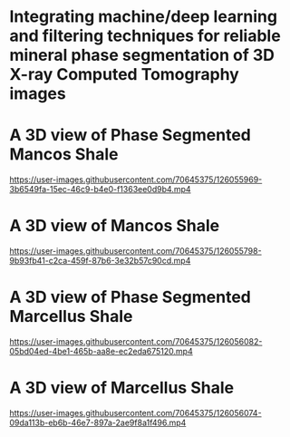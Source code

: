# Integrating machine/deep learning and filtering techniques for reliable mineral phase segmentation of 3D X-ray Computed Tomography images



# A 3D view of Phase Segmented Mancos Shale
https://user-images.githubusercontent.com/70645375/126055969-3b6549fa-15ec-46c9-b4e0-f1363ee0d9b4.mp4



# A 3D view of Mancos Shale
https://user-images.githubusercontent.com/70645375/126055798-9b93fb41-c2ca-459f-87b6-3e32b57c90cd.mp4




# A 3D view of Phase Segmented Marcellus Shale
https://user-images.githubusercontent.com/70645375/126056082-05bd04ed-4be1-465b-aa8e-ec2eda675120.mp4



# A 3D view of Marcellus Shale
https://user-images.githubusercontent.com/70645375/126056074-09da113b-eb6b-46e7-897a-2ae9f8a1f496.mp4

